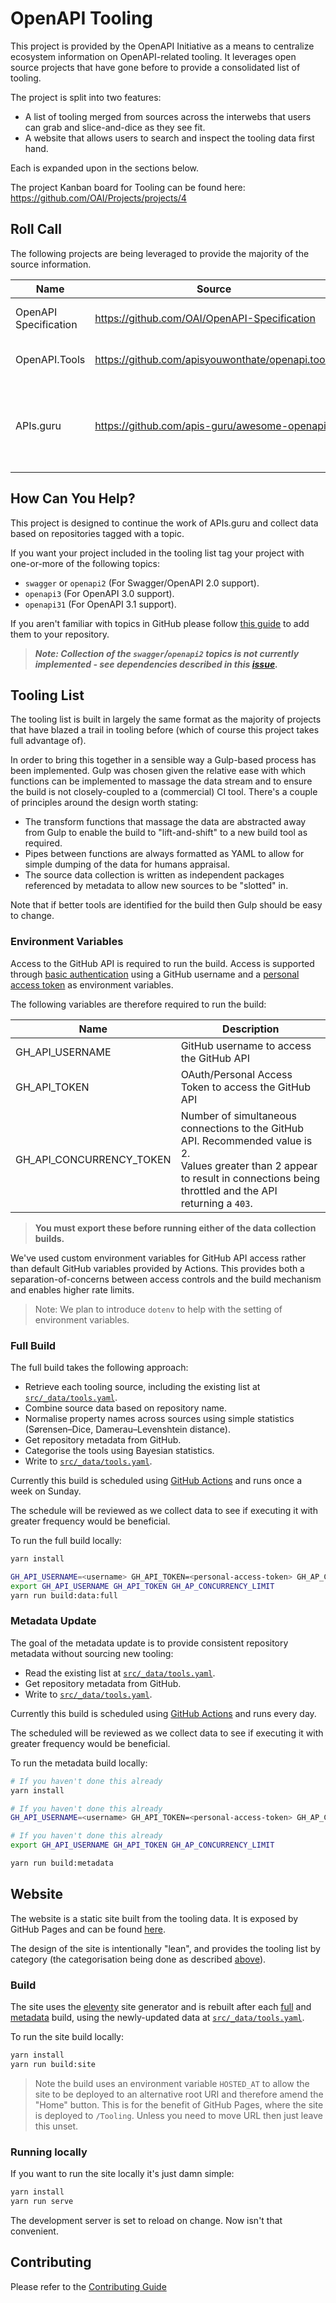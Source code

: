 # OpenAPI Tooling

This project is provided by the OpenAPI Initiative as a means to centralize ecosystem information on OpenAPI-related tooling. It leverages open source projects that have gone before to provide a consolidated list of tooling.

The project is split into two features:

- A list of tooling merged from sources across the interwebs that users can grab and slice-and-dice as they see fit.
- A website that allows users to search and inspect the tooling data first hand.

Each is expanded upon in the sections below.

The project Kanban board for Tooling can be found here: https://github.com/OAI/Projects/projects/4

## Roll Call

The following projects are being leveraged to provide the majority of the source information.

| Name                  | Source                                           | Description                                                                                                                                        |
| --------------------- | ------------------------------------------------ | -------------------------------------------------------------------------------------------------------------------------------------------------- |
| OpenAPI Specification | https://github.com/OAI/OpenAPI-Specification     | IMPLEMENTATIONS.md file containing tooling list.                                                                                                   |
| OpenAPI.Tools         | https://github.com/apisyouwonthate/openapi.tools | APIs Your Won't Hate efforts to create uber list of tooling.                                                                                       |
| APIs.guru             | https://github.com/apis-guru/awesome-openapi3    | Repository/site based on tagged repositories in Github.<br>This repository reuses the build approach rather than pulling the list from the source. |

## How Can You Help?

This project is designed to continue the work of APIs.guru and collect data based on repositories tagged with a topic.

If you want your project included in the tooling list tag your project with one-or-more of the following topics:

- `swagger` or `openapi2` (For Swagger/OpenAPI 2.0 support).
- `openapi3` (For OpenAPI 3.0 support).
- `openapi31` (For OpenAPI 3.1 support).

If you aren't familiar with topics in GitHub please follow [this guide](https://docs.github.com/en/repositories/managing-your-repositorys-settings-and-features/customizing-your-repository/classifying-your-repository-with-topics) to add them to your repository.

> **_Note: Collection of the `swagger`/`openapi2` topics is not currently implemented - see dependencies described in this [issue](https://github.com/OAI/Tooling/issues/19)._**

## Tooling List

The tooling list is built in largely the same format as the majority of projects that have blazed a trail in tooling before (which of course this project takes full advantage of).

In order to bring this together in a sensible way a Gulp-based process has been implemented. Gulp was chosen given the relative ease with which functions can be implemented to massage the data stream and to ensure the build is not closely-coupled to a (commercial) CI tool. There's a couple of principles around the design worth stating:

- The transform functions that massage the data are abstracted away from Gulp to enable the build to "lift-and-shift" to a new build tool as required.
- Pipes between functions are always formatted as YAML to allow for simple dumping of the data for humans appraisal.
- The source data collection is written as independent packages referenced by metadata to allow new sources to be "slotted" in.

Note that if better tools are identified for the build then Gulp should be easy to change.

### Environment Variables

Access to the GitHub API is required to run the build. Access is supported through [basic authentication](https://docs.github.com/en/rest/guides/getting-started-with-the-rest-api#authentication) using a GitHub username and a [personal access token](https://github.com/settings/tokens/new) as environment variables.

The following variables are therefore required to run the build:

| Name                     | Description                                                                                                                                                                           |
| ------------------------ | ------------------------------------------------------------------------------------------------------------------------------------------------------------------------------------- |
| GH_API_USERNAME          | GitHub username to access the GitHub API                                                                                                                                              |
| GH_API_TOKEN             | OAuth/Personal Access Token to access the GitHub API                                                                                                                                  |
| GH_API_CONCURRENCY_TOKEN | Number of simultaneous connections to the GitHub API. Recommended value is 2.<br>Values greater than 2 appear to result in connections being throttled and the API returning a `403`. |

> **You must export these before running either of the data collection builds.**

We've used custom environment variables for GitHub API access rather than default GitHub variables provided by Actions. This provides both a separation-of-concerns between access controls and the build mechanism and enables higher rate limits.

> Note: We plan to introduce `dotenv` to help with the setting of environment variables.

### Full Build

The full build takes the following approach:

- Retrieve each tooling source, including the existing list at [`src/_data/tools.yaml`](src/_data/tools.yaml).
- Combine source data based on repository name.
- Normalise property names across sources using simple statistics (Sørensen–Dice, Damerau–Levenshtein distance).
- Get repository metadata from GitHub.
- Categorise the tools using Bayesian statistics.
- Write to [`src/_data/tools.yaml`](src/_data/tools.yaml).

Currently this build is scheduled using [GitHub Actions](.github/workflows/full.yaml) and runs once a week on Sunday.

The schedule will be reviewed as we collect data to see if executing it with greater frequency would be beneficial.

To run the full build locally:

```bash
yarn install

GH_API_USERNAME=<username> GH_API_TOKEN=<personal-access-token> GH_AP_CONCURRENCY_LIMIT=2
export GH_API_USERNAME GH_API_TOKEN GH_AP_CONCURRENCY_LIMIT
yarn run build:data:full
```

### Metadata Update

The goal of the metadata update is to provide consistent repository metadata without sourcing new tooling:

- Read the existing list at [`src/_data/tools.yaml`](src/_data/tools.yaml).
- Get repository metadata from GitHub.
- Write to [`src/_data/tools.yaml`](src/_data/tools.yaml).

Currently this build is scheduled using [GitHub Actions](.github/workflows/metadata.yaml) and runs every day.

The scheduled will be reviewed as we collect data to see if executing it with greater frequency would be beneficial.

To run the metadata build locally:

```bash
# If you haven't done this already
yarn install

# If you haven't done this already
GH_API_USERNAME=<username> GH_API_TOKEN=<personal-access-token> GH_AP_CONCURRENCY_LIMIT=2

# If you haven't done this already
export GH_API_USERNAME GH_API_TOKEN GH_AP_CONCURRENCY_LIMIT

yarn run build:metadata
```

## Website

The website is a static site built from the tooling data. It is exposed by GitHub Pages and can be found [here](https://oai.github.io/Tooling).

The design of the site is intentionally "lean", and provides the tooling list by category (the categorisation being done as described [above](#full-build)).

### Build

The site uses the [eleventy](https://www.11ty.dev/) site generator and is rebuilt after each [full](#full-build) and [metadata](#metadata-update) build, using the newly-updated data at [`src/_data/tools.yaml`](src/_data/tools.yaml).

To run the site build locally:

```bash
yarn install
yarn run build:site
```

> Note the build uses an environment variable `HOSTED_AT` to allow the site to be deployed to an alternative root URI and therefore amend the "Home" button. This is for the benefit of GitHub Pages, where the site is deployed to `/Tooling`. Unless you need to move URL then just leave this unset.

### Running locally

If you want to run the site locally it's just damn simple:

```bash
yarn install
yarn run serve
```

The development server is set to reload on change. Now isn't that convenient.

## Contributing

Please refer to the [Contributing Guide](CONTRIBUTING.md)
